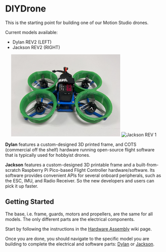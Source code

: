 # DIYDrone

This is the starting point for building one of our Motion Studio drones.

Current models available:
* Dylan REV2 (LEFT)
* Jackson REV2 (RIGHT)

<p align="center">
<img width="350" alt="Dylan REV 2" src="https://github.com/cornellmotionstudio/DylanDronev2/blob/master/assets/DylanV2.jpg">
<img width="350" alt="Jackson REV 1" src="https://github.com/cornellmotionstudio/DIYDrone/blob/master/figs/jacksonRev1.png">
</p>

**Dylan** features a custom-designed 3D printed frame, and COTS (commercial off the shelf) hardware running open-source flight software that is typically used for hobbyist drones. 

**Jackson** features a custom-designed 3D printable frame and a built-from-scratch Raspberry Pi Pico-based Flight Controller hardware/software. Its software provides convenient APIs for several onboard peripherals, such as the ESC, IMU, and Radio Receiver. So the new developers and users can pick it up faster.

## Getting Started

The base, i.e. frame, guards, motors and propellers, are the same for all models. The only different parts are the electrical components.

Start by following the instructions in the [Hardware Assembly](https://github.com/cornellmotionstudio/DIYDrone/wiki) 
wiki page.

Once you are done, you should navigate to the specific model you are building to complete the electrical and 
software parts: [Dylan](https://github.com/cornellmotionstudio/DylanDroneV2/wiki) or 
[Jackson](https://github.com/cornellmotionstudio/JacksonDronev2/wiki).


